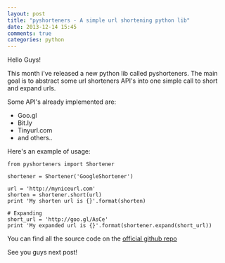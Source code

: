 ```yaml
---
layout: post
title: "pyshorteners - A simple url shortening python lib"
date: 2013-12-14 15:45
comments: true
categories: python
---
```


Hello Guys!

This month i've released a new python lib called pyshorteners. The main goal is
to abstract some url shorteners API's into one simple call to short and expand
urls. 

Some API's already implemented are:

* Goo.gl
* Bit.ly
* Tinyurl.com
* and others..

Here's an example of usage:

	from pyshorteners import Shortener

	shortener = Shortener('GoogleShortener')

	url = 'http://myniceurl.com'
	shorten = shortener.short(url)
	print 'My shorten url is {}'.format(shorten)

	# Expanding
	short_url = 'http://goo.gl/AsCe'
	print 'My expanded url is {}'.format(shortener.expand(short_url))

You can find all the source code on the
[official github repo](http://github.com/ellisonleao/pyshorteners/)


See you guys next post!
